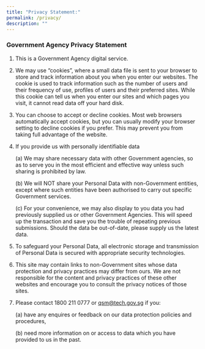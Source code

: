 ```yaml
---
title: "Privacy Statement:"
permalink: /privacy/
description: ""
---
```

### **Government Agency Privacy Statement**

1.  This is a Government Agency digital service.
    
2.  We may use “cookies”, where a small data file is sent to your browser to store and track information about you when you enter our websites. The cookie is used to track information such as the number of users and their frequency of use, profiles of users and their preferred sites. While this cookie can tell us when you enter our sites and which pages you visit, it cannot read data off your hard disk.
    
3.  You can choose to accept or decline cookies. Most web browsers automatically accept cookies, but you can usually modify your browser setting to decline cookies if you prefer. This may prevent you from taking full advantage of the website.
    
4.  If you provide us with personally identifiable data
    
    (a) We may share necessary data with other Government agencies, so as to serve you in the most efficient and effective way unless such sharing is prohibited by law.
    
    (b) We will NOT share your Personal Data with non-Government entities, except where such entities have been authorised to carry out specific Government services.
    
    (c) For your convenience, we may also display to you data you had previously supplied us or other Government Agencies. This will speed up the transaction and save you the trouble of repeating previous submissions. Should the data be out-of-date, please supply us the latest data.
    
5.  To safeguard your Personal Data, all electronic storage and transmission of Personal Data is secured with appropriate security technologies.
    
6.  This site may contain links to non-Government sites whose data protection and privacy practices may differ from ours. We are not responsible for the content and privacy practices of these other websites and encourage you to consult the privacy notices of those sites.
    
7.  Please contact 1800 211 0777 or [qsm@tech.gov.sg](mailto:qsm@tech.gov.sg) if you:
    
    (a) have any enquires or feedback on our data protection policies and procedures,
    
    (b) need more information on or access to data which you have provided to us in the past.